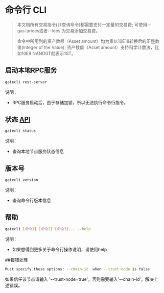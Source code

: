 # 命令行 CLI

> 本文档所有交易指令(非查询命令)都需要支付一定量的交易费;
> 可使用--gas-prices或者--fees 为交易添加交易费。
> 
> 命令中所用到的资产数额（Asset amount）均为乘以10E18转换后的正整数值(Integer of the Value);
> 资产数额（Asset amount）支持科学计数法，比如10E9 NANOGT就表示1GT。


## 启动本地RPC服务
```bash
gatecli rest-server
```

说明：

* RPC服务启动后，由于存储加锁，所以无法执行命令行指令。

## 状态 [API](../API/README.md#状态-命令行)
```bash
gatecli status
```

说明：

* 查询本地节点服务状态信息

## 版本号
```bash
gatecli version
```

说明：

* 查询命令行版本信息

## 帮助
```bash
gatecli [命令1] [命令2] [命令3]... --help
```

说明：

* 如果想得到更多关于命令行操作说明，请使用help

##报错处理
```bash
Must specify these options: --chain-id  when --trust-node is false
```

如果信任该节点请输入 '--trust-node=true'，否则需要输入'--chain-id'，解决上述错误。




